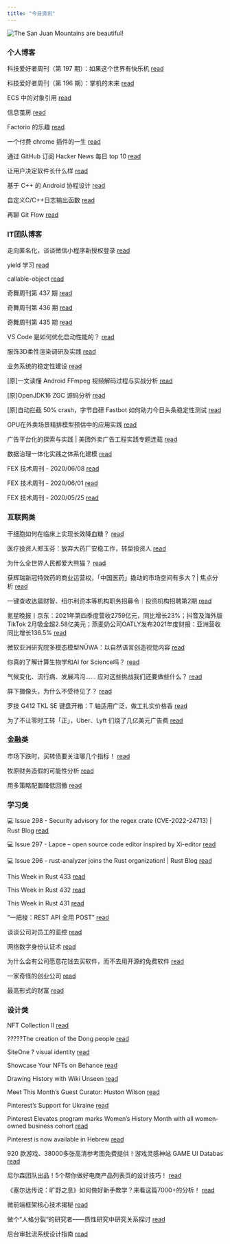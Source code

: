```yaml
---
title: "今日资讯"
---
```


![The San Juan Mountains are beautiful!](https://cn.bing.com/th?id=OHR.BobbioItaly_EN-US7115321929_UHD.jpg "San Juan Mountains")

### 个人博客

   科技爱好者周刊（第 197 期）：如果这个世界有快乐机 [read](http://www.ruanyifeng.com/blog/2022/03/weekly-issue-197.html)

   科技爱好者周刊（第 196 期）：掌机的未来 [read](http://www.ruanyifeng.com/blog/2022/02/weekly-issue-196.html)

   ECS 中的对象引用 [read](https://blog.codingnow.com/2022/02/ecs_entity_reference.html)

   信息茧房 [read](https://blog.codingnow.com/2022/02/information_cocoons.html)

   Factorio 的乐趣 [read](https://blog.codingnow.com/2022/02/factorio.html)

   一个付费 chrome 插件的一生 [read](https://blog.t9t.io/star-history-2021-01-21/)

   通过 GitHub 订阅 Hacker News 每日 top 10 [read](https://blog.t9t.io/headllines-2020-09-03/)

   让用户决定软件长什么样 [read](https://blog.t9t.io/let-user-design-2020-06-18/)

   基于 C++ 的 Android 协程设计 [read](https://www.kymjs.com/code/2022/02/26/01)

   自定义C/C++日志输出函数 [read](https://www.kymjs.com/code/2020/08/07/01)

   再聊 Git Flow [read](https://www.kymjs.com/manager/2020/05/29/01)

### IT团队博客

   走向匿名化，谈谈微信小程序新授权登录 [read](http://www.alloyteam.com/2021/04/15431/)

   yield 学习 [read](http://www.alloyteam.com/2021/03/15427/)

   callable-object [read](http://www.alloyteam.com/2021/03/callable-object/)

   奇舞周刊第 437 期 [read](https://weekly.75.team/issue437.html)

   奇舞周刊第 436 期 [read](https://weekly.75.team/issue436.html)

   奇舞周刊第 435 期 [read](https://weekly.75.team/issue435.html)

   VS Code 是如何优化启动性能的？ [read](https://fed.taobao.org/blog/taofed/do71ct/wpsf10)

   服饰3D柔性渲染调研及实践 [read](https://fed.taobao.org/blog/taofed/do71ct/fufsgh)

   业务系统的稳定性建设 [read](https://fed.taobao.org/blog/taofed/do71ct/fc3cy0)

   \[原\]一文读懂 Android FFmpeg 视频解码过程与实战分析 [read](https://blog.csdn.net/ByteDanceTech/article/details/123343422)

   \[原\]OpenJDK16 ZGC 源码分析 [read](https://blog.csdn.net/ByteDanceTech/article/details/123196150)

   \[原\]自动拦截 50% crash，字节自研 Fastbot 如何助力今日头条稳定性测试 [read](https://blog.csdn.net/ByteDanceTech/article/details/123102759)

   GPU在外卖场景精排模型预估中的应用实践 [read](https://tech.meituan.com/2022/03/03/ctr-gpu-inference.html)

   广告平台化的探索与实践 \| 美团外卖广告工程实践专题连载 [read](https://tech.meituan.com/2022/03/03/exploration-and-practice-of-advertising-engine-platforming.html)

   数据治理一体化实践之体系化建模 [read](https://tech.meituan.com/2022/02/24/systematic-modeling-of-data-development-and-governance-integration-practice.html)

   FEX 技术周刊 - 2020/06/08 [read](http://fex.baidu.com/blog/2020/06/fex-weekly-08//)

   FEX 技术周刊 - 2020/06/01 [read](http://fex.baidu.com/blog/2020/06/fex-weekly-01//)

   FEX 技术周刊 - 2020/05/25 [read](http://fex.baidu.com/blog/2020/05/fex-weekly-25//)

### 互联网类

   干细胞如何在临床上实现长效降血糖？ [read](http://www.huxiu.com/article/506538.html?f=wangzhan)

   医疗投资人郑玉芬：放弃大药厂安稳工作，转型投资人 [read](http://www.huxiu.com/article/506857.html?f=wangzhan)

   为什么全世界人民都爱大熊猫？ [read](http://www.huxiu.com/article/506870.html?f=wangzhan)

   获辉瑞新冠特效药的商业运营权，「中国医药」撬动的市场空间有多大？\| 焦点分析 [read](https://36kr.com/p/1649064731424903)

   一键查收达晨财智、纽尓利资本等机构职务招募令｜投资机构招聘第2期 [read](https://36kr.com/p/1648735646868865)

   氪星晚报丨京东：2021年第四季度营收2759亿元，同比增长23%；抖音及海外版TikTok 2月吸金超2.58亿美元；燕麦奶公司OATLY发布2021年度财报：亚洲营收同比增长136.5% [read](https://36kr.com/p/1648795202888837)

   微软亚洲研究院多模态模型NÜWA：以自然语言创造视觉内容 [read](https://www.msra.cn/zh-cn/news/features/nuwa)

   你真的了解计算生物学和AI for Science吗？ [read](https://www.msra.cn/zh-cn/news/features/qbitai-ai-for-science)

   气候变化、流行病、发展鸿沟…… 应对这些挑战我们还要做些什么？ [read](https://www.msra.cn/zh-cn/news/features/pursuing-a-resilient-and-sustainable-global-society)

   屏下摄像头，为什么不受待见了？ [read](http://www.geekpark.net/news/299433)

   罗技 G412 TKL SE 键盘开箱：T 轴适用广泛，做工扎实价格香 [read](http://www.geekpark.net/news/299353)

   为了不让零时工转「正」，Uber、Lyft 们烧了几亿美元广告费 [read](http://www.geekpark.net/news/299519)

### 金融类

   市场下跌时，买转债要关注哪几个指标！ [read](http://xueqiu.com/9508203182/213682664)

   牧原财务造假的可能性分析 [read](http://xueqiu.com/2781746060/213690837)

   用多策略配置降低回撤 [read](http://xueqiu.com/6146592061/213664229)

### 学习类

   💻 Issue 298 - Security advisory for the regex crate (CVE-2022-24713) \| Rust Blog [read](https://rust.libhunt.com/newsletter/298)

   💻 Issue 297 - Lapce – open source code editor inspired by Xi-editor [read](https://rust.libhunt.com/newsletter/297)

   💻 Issue 296 - rust-analyzer joins the Rust organization! \| Rust Blog [read](https://rust.libhunt.com/newsletter/296)

   This Week in Rust 433 [read](https://this-week-in-rust.org/blog/2022/03/09/this-week-in-rust-433/)

   This Week in Rust 432 [read](https://this-week-in-rust.org/blog/2022/03/02/this-week-in-rust-432/)

   This Week in Rust 431 [read](https://this-week-in-rust.org/blog/2022/02/23/this-week-in-rust-431/)

   “一把梭：REST API 全用 POST” [read](https://coolshell.cn/articles/22173.html)

   谈谈公司对员工的监控 [read](https://coolshell.cn/articles/22157.html)

   网络数字身份认证术 [read](https://coolshell.cn/articles/21708.html)

   为什么会有公司愿意花钱去买软件，而不去用开源的免费软件 [read](https://wanqu.co/p/7581?s=rss)

   一家奇怪的创业公司 [read](https://wanqu.co/p/7580?s=rss)

   最高形式的财富 [read](https://wanqu.co/p/7579?s=rss)

### 设计类

   NFT Collection II [read](https://www.behance.net/gallery/138895897/NFT-Collection-II)

   ?????The creation of the Dong people [read](https://www.behance.net/gallery/138077159/The-creation-of-the-Dong-people)

   SiteOne ? visual identity [read](https://www.behance.net/gallery/135396449/SiteOne-visual-identity)

   Showcase Your NFTs on Behance [read](https://medium.com/behance-blog/showcase-your-nfts-on-behance-2c48386a2336?source=rss-f5272b7f3182------2)

   Drawing History with Wiki Unseen [read](https://medium.com/behance-blog/drawing-history-with-wiki-unseen-5b8e35bfd8a3?source=rss-f5272b7f3182------2)

   Meet This Month’s Guest Curator: Huston Wilson [read](https://medium.com/behance-blog/meet-this-months-guest-curator-huston-wilson-313b75929ab3?source=rss-f5272b7f3182------2)

   Pinterest’s Support for Ukraine [read](https://newsroom.pinterest.com/en/post/pinterests-support-for-ukraine)

   Pinterest Elevates program marks Women’s History Month with all women-owned business cohort [read](https://newsroom.pinterest.com/en/post/pinterest-elevates-program-marks-womens-history-month-with-all-women-owned-business-cohort)

   Pinterest is now available in Hebrew [read](https://newsroom.pinterest.com/en/post/pinterest-is-now-available-in-hebrew)

   920 款游戏、38000多张高清参考图免费提供！游戏灵感神站 GAME UI Databas [read](https://www.uisdc.com/game-ui-database)

   尼尔森团队出品！5个帮你做好电商产品列表页的设计技巧！ [read](https://www.uisdc.com/alternatives-pagination-listing-pages)

   《塞尔达传说：旷野之息》如何做好新手教学？来看这篇7000+的分析！ [read](https://www.uisdc.com/the-legend-of-zelda-design)

   微前端框架核心技术揭秘 [read](https://11.146.83.18/2022/02/22/micro-frontend-framework/)

   做个“人格分裂”的研究者——质性研究中研究关系探讨 [read](https://11.146.83.18/2022/02/16/%e5%81%9a%e4%b8%aa%e4%ba%ba%e6%a0%bc%e5%88%86%e8%a3%82%e7%9a%84%e7%a0%94%e7%a9%b6%e8%80%85-%e8%b4%a8%e6%80%a7%e7%a0%94%e7%a9%b6%e4%b8%ad%e7%a0%94%e7%a9%b6%e5%85%b3/)

   后台审批流系统设计指南 [read](https://11.146.83.18/2022/02/08/%e5%90%8e%e5%8f%b0%e5%ae%a1%e6%89%b9%e6%b5%81%e7%b3%bb%e7%bb%9f%e8%ae%be%e8%ae%a1%e6%8c%87%e5%8d%97/)

